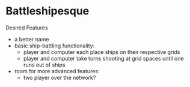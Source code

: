 # Battleshipesque

Desired Features

* a better name
* basic ship-battling functionality:
    * player and computer each place ships on their respective grids
    * player and computer take turns shooting at grid spaces until one runs out of ships
* room for more advanced features:
    * two player over the network?